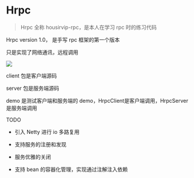 # Hrpc

> Hrpc 全称 housirvip-rpc，是本人在学习 rpc 时的练习代码

Hrpc version 1.0， 是手写 rpc 框架的第一个版本

只是实现了网络通讯，远程调用

![](http://static.nicesite.vip/blog/20200915231642.png)

client 包是客户端源码

server 包是服务端源码

demo 是测试客户端和服务端的 demo，HrpcClient是客户端调用，HrpcServer是服务端调用

TODO

- 引入 Netty 进行 io 多路复用

- 支持服务的注册和发现

- 服务优雅的关闭

- 支持 bean 的容器化管理，实现通过注解注入依赖